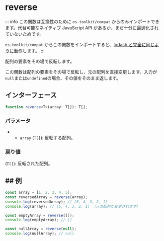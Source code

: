 # reverse

::: info
この関数は互換性のために `es-toolkit/compat` からのみインポートできます。代替可能なネイティブ JavaScript API があるか、まだ十分に最適化されていないためです。

`es-toolkit/compat` からこの関数をインポートすると、[lodash と完全に同じように動作](../../../compatibility.md)します。
:::

配列の要素をその場で反転します。

この関数は配列の要素をその場で反転し、元の配列を直接変更します。入力が`null`または`undefined`の場合、その値をそのまま返します。

## インターフェース

```typescript
function reverse<T>(array: T[]): T[];
```

### パラメータ

- - `array` (`T[]`): 反転する配列。

### 戻り値

(`T[]`): 反転された配列。

## ## 例

```typescript
const array = [1, 2, 3, 4, 5];
const reversedArray = reverse(array);
console.log(reversedArray); // [5, 4, 3, 2, 1]
console.log(array); // [5, 4, 3, 2, 1] （元の配列が変更されます）

const emptyArray = reverse([]);
console.log(emptyArray); // []

const nullArray = reverse(null);
console.log(nullArray); // null
```
